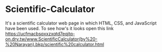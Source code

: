 # Scientific-Calculator
It's a scientific calculator web page in which HTML, CSS, and JavaScript have been used. To see how's it looks open this link https://ucfmacbsqxxzxqtd7eqjtq-on.drv.tw/www.ScientificCalculator(by%20-%20Narayan).bkp/scientific%20calculator.html
